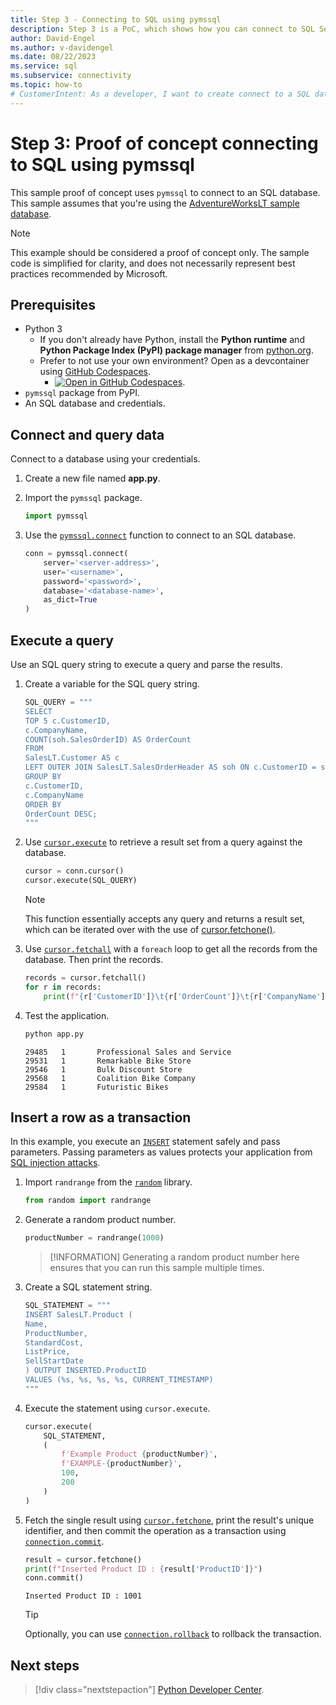 ```yaml
---
title: Step 3 - Connecting to SQL using pymssql
description: Step 3 is a PoC, which shows how you can connect to SQL Server using Python and pymssql. The basic examples demonstrate selecting and inserting data.
author: David-Engel
ms.author: v-davidengel
ms.date: 08/22/2023
ms.service: sql
ms.subservice: connectivity
ms.topic: how-to
# CustomerIntent: As a developer, I want to create connect to a SQL database from Python code so that I can use Python to interact with the database.
---
```


# Step 3: Proof of concept connecting to SQL using pymssql

This sample proof of concept uses `pymssql` to connect to an SQL database. This sample assumes that you're using the [AdventureWorksLT sample database](https://github.com/microsoft/sql-server-samples/tree/master/samples/databases/adventure-works).

> [!NOTE]
> This example should be considered a proof of concept only.  The sample code is simplified for clarity, and does not necessarily represent best practices recommended by Microsoft.  
  
## Prerequisites

- Python 3
  - If you don't already have Python, install the **Python runtime** and **Python Package Index (PyPI) package manager** from [python.org](https://www.python.org/downloads/).
  - Prefer to not use your own environment? Open as a devcontainer using [GitHub Codespaces](https://github.com/features/codespaces).
    - [![Open in GitHub Codespaces](https://github.com/codespaces/badge.svg)](https://codespaces.new/github/codespaces-blank?quickstart=1).
- `pymssql` package from PyPI.
- An SQL database and credentials.

## Connect and query data

Connect to a database using your credentials.

1. Create a new file named **app.py**.

1. Import the `pymssql` package.

    ```python
    import pymssql
    ```

1. Use the [`pymssql.connect`](https://pymssql.readthedocs.io/en/latest/ref/pymssql.html#pymssql.connect) function to connect to an SQL database.
  
    ```python
    conn = pymssql.connect(
        server='<server-address>',
        user='<username>',
        password='<password>',
        database='<database-name>',
        as_dict=True
    )  
    ```
  
## Execute a query

Use an SQL query string to execute a query and parse the results.

1. Create a variable for the SQL query string.

    ```python
    SQL_QUERY = """
    SELECT 
    TOP 5 c.CustomerID, 
    c.CompanyName, 
    COUNT(soh.SalesOrderID) AS OrderCount 
    FROM 
    SalesLT.Customer AS c 
    LEFT OUTER JOIN SalesLT.SalesOrderHeader AS soh ON c.CustomerID = soh.CustomerID 
    GROUP BY 
    c.CustomerID, 
    c.CompanyName 
    ORDER BY 
    OrderCount DESC;
    """
    ```

1. Use [`cursor.execute`](https://pymssql.readthedocs.io/en/latest/ref/pymssql.html#pymssql.Cursor.execute) to retrieve a result set from a query against the database.
  
    ```python
    cursor = conn.cursor()
    cursor.execute(SQL_QUERY)
    ```

    > [!NOTE]
    > This function essentially accepts any query and returns a result set, which can be iterated over with the use of [cursor.fetchone()](https://pypi.org/project/pymssql/).

1. Use [`cursor.fetchall`](https://pymssql.readthedocs.io/en/latest/ref/pymssql.html#pymssql.Cursor.fetchall) with a `foreach` loop to get all the records from the database. Then print the records.

    ```python
    records = cursor.fetchall()
    for r in records:
        print(f"{r['CustomerID']}\t{r['OrderCount']}\t{r['CompanyName']}")
    ```

1. Test the application.

    ```bash
    python app.py
    ```

    ```output
    29485   1       Professional Sales and Service
    29531   1       Remarkable Bike Store
    29546   1       Bulk Discount Store
    29568   1       Coalition Bike Company
    29584   1       Futuristic Bikes
    ```
  
## Insert a row as a transaction

In this example, you execute an [`INSERT`](../../../t-sql/statements/insert-transact-sql.md) statement safely and pass parameters. Passing parameters as values protects your application from [SQL injection attacks](../../../relational-databases/tables/primary-and-foreign-key-constraints.md).

1. Import `randrange` from the [`random`](https://docs.python.org/3/library/random.html) library.

    ```python
    from random import randrange
    ```

1. Generate a random product number.

    ```python
    productNumber = randrange(1000)
    ```

    > [!INFORMATION]
    > Generating a random product number here ensures that you can run this sample multiple times.

1. Create a SQL statement string.

    ```python
    SQL_STATEMENT = """
    INSERT SalesLT.Product (
    Name, 
    ProductNumber, 
    StandardCost, 
    ListPrice, 
    SellStartDate
    ) OUTPUT INSERTED.ProductID 
    VALUES (%s, %s, %s, %s, CURRENT_TIMESTAMP)
    """
    ```

1. Execute the statement using `cursor.execute`.

    ```python
    cursor.execute(
        SQL_STATEMENT,
        (
            f'Example Product {productNumber}', 
            f'EXAMPLE-{productNumber}', 
            100,
            200
        )
    )
    ```

1. Fetch the single result using [`cursor.fetchone`](https://pymssql.readthedocs.io/en/latest/ref/pymssql.html#pymssql.Cursor.fetchone), print the result's unique identifier, and then commit the operation as a transaction using [`connection.commit`](https://pymssql.readthedocs.io/en/latest/ref/pymssql.html#pymssql.Connection.commit).

    ```python
    result = cursor.fetchone()
    print(f"Inserted Product ID : {result['ProductID']}")
    conn.commit()
    ```

    ```output
    Inserted Product ID : 1001
    ```

    > [!TIP]
    > Optionally, you can use [`connection.rollback`](https://pymssql.readthedocs.io/en/latest/ref/pymssql.html#pymssql.Connection.rollback) to rollback the transaction.

## Next steps

> [!div class="nextstepaction"]
> [Python Developer Center](https://azure.microsoft.com/develop/python/).
